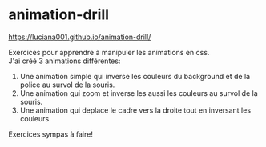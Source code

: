 # animation-drill

https://luciana001.github.io/animation-drill/

Exercices pour apprendre à manipuler les animations en css.  
J'ai créé 3 animations différentes:  
1. Une animation simple qui inverse les couleurs du background et de la police au survol de la souris.
2. Une animation qui zoom et inverse les aussi les couleurs au survol de la souris.
3. Une animation qui deplace le cadre vers la droite tout en inversant les couleurs. 

Exercices sympas à faire!